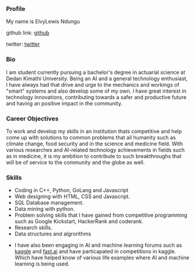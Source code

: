 ### Profile
My name is ElvyLewis Ndungu

github link: [github](https://github.com/Viralelvy360)


twitter: [twitter](https://twitter.com/l_3lvy)

### Bio

I am student currently pursuing a bachelor's degree in actuarial science at Dedan Kimathi University. Being an AI and a general technology enthusiast, I have always had that drive and urge to the mechanics and workings of "smart" systems and also develop some of my own. I have great interest in technology innovations, contributing towards a safer and productive future and having an positive impact in the community.

### Career Objectives

To work and develop my skills in an institution thats competitive and help come up with solutions to common problems that ail humanity such as climate change, food security and in the science and medicine field. With various researches and AI-related technology achievements in fields such as in medicine, it is my ambition to contribute to such breakthroughs that will be of service to the community and the globe as well.

### Skills
* Coding in C++, Python, GoLang and Javascript
* Web designing with HTML, CSS and Javascript.
* SQL Database management.
* Data mining with python.
* Problem solving skills that I have gained from competitive programming such as Google Kickstart, HackerRank and coderank.
* Research skills.
* Data structures and algrorithms

- I have also been engaging in AI and machine learning forums such as [kaggle](https://www.kaggle.com) and [fast.ai](www://fast.ai) and have particapated in competitions in kaggle. Which have helped know of various life examples where AI and machine learning is being used. 

